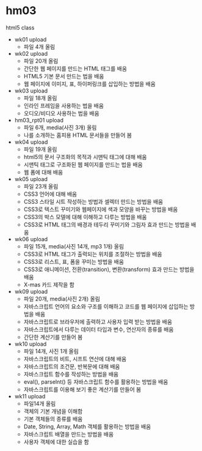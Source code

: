 # hm03
html5 class

- wk01 upload
  - 파일 4개 올림
- wk02 upload
  - 파일 20개 올림  
  - 간단한 웹 페이지를 만드는 HTML 태그를 배움
  - HTML5 기본 문서 만드는 법을 배움
  - 웹 페이지에 이미지, 표, 하이퍼링크를 삽입하는 방법을 배움
- wk03 upload
  - 파일 18개 올림
  - 인라인 프레임을 사용하는 법을 배움
  - 오디오/비디오 사용하는 법을 배움
- hm03_rpt01 upload
  - 파일 6개, media(사진 3개) 올림
  - 나를 소개하는 홈피용 HTML 문서들을 만들어 봄
- wk04 upload
  - 파일 19개 올림
  - html5의 문서 구조화의 목적과 시맨틱 태그에 대해 배움
  - 시맨틱 태그로 구조화된 웹 페이지를 만드는 법을 배움
  - 웹 폼에 대해 배움
- wk05 upload
  - 파일 23개 올림
  - CSS3 언어에 대해 배움
  - CSS3 스타일 시트 작성하는 방법과 셀렉터 만드는 방법을 배움
  - CSS3로 텍스트 꾸미기와 웹페이지에 색과 모양을 바꾸는 방법을 배움
  - CSS3의 박스 모델에 대해 이해하고 다루는 방법을 배움
  - CSS3로 HTML 태그의 배경과 테두리 꾸미기와 그림자 효과 만드는 방법을 배움
- wk06 upload
  - 파일 15개, media(사진 14개, mp3 1개) 올림
  - CSS3로 HTML 태그가 출력되는 위치를 조절하는 방법을 배움
  - CSS3로 리스트, 표, 폼을 꾸미는 방법을 배움
  - CSS3로 애니메이션, 전환(transition), 변환(transform) 효과 만드는 방법을 배움
  - X-mas 카드 제작을 함
- wk09 upload
  - 파일 20개, media(사진 2개) 올림
  - 자바스크립트 언어의 요소와 구조를 이해하고 코드를 웹 페이지에 삽입하는 방법을 배움
  - 자바스크립트로 브라우저에 출력하고 사용자 입력 받는 방법을 배움
  - 자바스크립트에서 다루는 데이터 타입과 변수, 연산자의 종류를 배움
  - 간단한 계산기를 만들어 봄
- wk10 upload
  - 파일 14개, 사진 1개 올림
  - 자바스크립트의 비트, 시프트 연산에 대해 배움
  - 자바스크립트의 조건문, 반복문에 대해 배움
  - 자바스크립트 함수를 작성하는 방법을 배움
  - eval(), parseInt() 등 자바스크립트 함수를 활용하는 방법을 배움
  - 자바스크립트를 이용해 보기 좋은 계산기를 만들어 봄
- wk11 upload
  - 파일14개 올림
  - 객체의 기본 개념을 이해함
  - 기본 객체들의 종류를 배움
  - Date, String, Array, Math 객체를 활용하는 방법을 배움
  - 자바스크립트 배열을 만드는 방법을 배움
  - 사용자 객체에 대한 실습을 함
  

